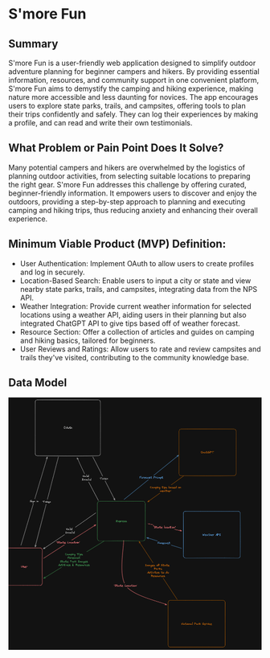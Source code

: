 # S'more Fun

## Summary

S'more Fun is a user-friendly web application designed to simplify outdoor adventure planning for beginner campers and hikers. By providing essential information, resources, and community support in one convenient platform, S'more Fun aims to demystify the camping and hiking experience, making nature more accessible and less daunting for novices. The app encourages users to explore state parks, trails, and campsites, offering tools to plan their trips confidently and safely. They can log their experiences by making a profile, and can read and write their own testimonials.

## What Problem or Pain Point Does It Solve?

Many potential campers and hikers are overwhelmed by the logistics of planning outdoor activities, from selecting suitable locations to preparing the right gear. S'more Fun addresses this challenge by offering curated, beginner-friendly information. It empowers users to discover and enjoy the outdoors, providing a step-by-step approach to planning and executing camping and hiking trips, thus reducing anxiety and enhancing their overall experience.

## Minimum Viable Product (MVP) Definition:

* User Authentication: Implement OAuth to allow users to create profiles and log in securely.
* Location-Based Search: Enable users to input a city or state and view nearby state parks, trails, and campsites, integrating data from the NPS API.
* Weather Integration: Provide current weather information for selected locations using a weather API, aiding users in their planning but also integrated ChatGPT API to give tips based off of weather forecast.
* Resource Section: Offer a collection of articles and guides on camping and hiking basics, tailored for beginners.
* User Reviews and Ratings: Allow users to rate and review campsites and trails they've visited, contributing to the community knowledge base.

## Data Model

![Domain Model](./assests/backend.png)   
